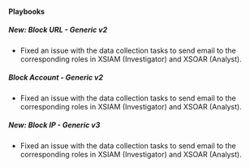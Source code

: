 
#### Playbooks

##### New: Block URL - Generic v2

- Fixed an issue with the data collection tasks to send email to the corresponding roles in XSIAM (Investigator) and XSOAR (Analyst).

##### Block Account - Generic v2

- Fixed an issue with the data collection tasks to send email to the corresponding roles in XSIAM (Investigator) and XSOAR (Analyst).

##### New: Block IP - Generic v3

- Fixed an issue with the data collection tasks to send email to the corresponding roles in XSIAM (Investigator) and XSOAR (Analyst).
